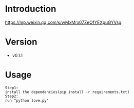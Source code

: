 # Introduction
https://mp.weixin.qq.com/s/wMxMrx07ZeOfYEXpuGYVsg

# Version
- v0.1.1

# Usage
```
Step1:
install the dependencies(pip install -r requirements.txt)
Step2:
run "python love.py"
```